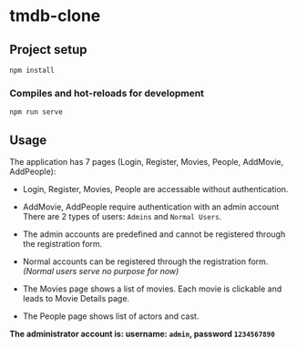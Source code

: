# tmdb-clone

## Project setup
```
npm install
```

### Compiles and hot-reloads for development
```
npm run serve
```

## Usage
The application has 7 pages (Login, Register, Movies, People, AddMovie, AddPeople):
* Login, Register, Movies, People are accessable without authentication.
* AddMovie, AddPeople require authentication with an admin account
There are 2 types of users: `Admins` and `Normal Users`.
* The admin accounts are predefined and cannot be registered through the registration form.
* Normal accounts can be registered through the registration form. _(Normal users serve no purpose for now)_  

* The Movies page shows a list of movies. Each movie is clickable and leads to Movie Details page.
* The People page shows list of actors and cast.

**The administrator account is: username: `admin`, password `1234567890`**
